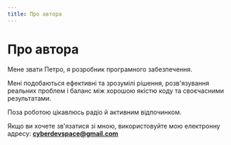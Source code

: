 ```yaml
---
title: Про автора
---
```


# Про автора

Мене звати Петро, я розробник програмного забезпечення.

Мені подобаються ефективні та зрозумілі рішення,
розв'язування реальних проблем і баланс між хорошою якістю коду та своєчасними результатами.

Поза роботою цікавлюсь радіо й активним відпочинком.

Якщо ви хочете зв'язатися зі мною, використовуйте мою електронну адресу: **cyberdevspace@gmail.com**
